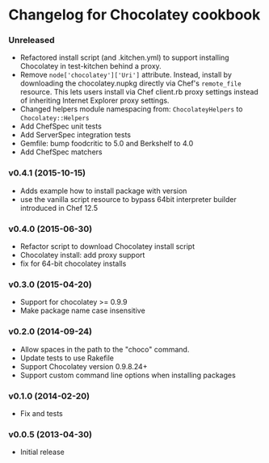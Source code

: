# Changelog for Chocolatey cookbook

### Unreleased

* Refactored install script (and .kitchen.yml) to support installing Chocolatey
in test-kitchen behind a proxy.
* Remove `node['chocolatey']['Uri']` attribute. Instead, install by downloading
the chocolatey.nupkg directly via Chef's `remote_file` resource. This lets users
install via Chef client.rb proxy settings instead of inheriting Internet Explorer
proxy settings.
* Changed helpers module namespacing from: `ChocolateyHelpers` to `Chocolatey::Helpers`
* Add ChefSpec unit tests
* Add ServerSpec integration tests
* Gemfile: bump foodcritic to 5.0 and Berkshelf to 4.0
* Add ChefSpec matchers

### v0.4.1 (2015-10-15)

* Adds example how to install package with version
* use the vanilla script resource to bypass 64bit interpreter builder introduced in Chef 12.5

### v0.4.0 (2015-06-30)

* Refactor script to download Chocolatey install script
* Chocolatey install: add proxy support
* fix for 64-bit chocolatey installs

### v0.3.0 (2015-04-20)

* Support for chocolatey >= 0.9.9
* Make package name case insensitive

### v0.2.0 (2014-09-24)

* Allow spaces in the path to the "choco" command.
* Update tests to use Rakefile
* Support Chocolatey version 0.9.8.24+
* Support custom command line options when installing packages

### v0.1.0 (2014-02-20)

* Fix and tests

### v0.0.5 (2013-04-30)

* Initial release
